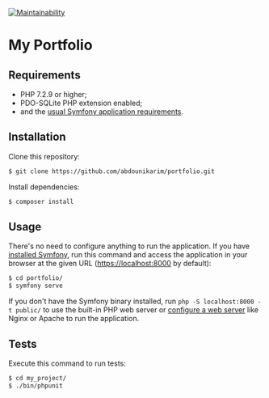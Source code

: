 [![Maintainability](https://api.codeclimate.com/v1/badges/b08e0144d0d1607bcdc0/maintainability)](https://codeclimate.com/github/abdounikarim/portfolio/maintainability)

My Portfolio
========================

Requirements
------------

  * PHP 7.2.9 or higher;
  * PDO-SQLite PHP extension enabled;
  * and the [usual Symfony application requirements][1].

Installation
------------

Clone this repository:

```bash
$ git clone https://github.com/abdounikarim/portfolio.git
```

Install dependencies:

```bash
$ composer install
```

Usage
-----

There's no need to configure anything to run the application. If you have
[installed Symfony][2], run this command and access the application in your
browser at the given URL (<https://localhost:8000> by default):

```bash
$ cd portfolio/
$ symfony serve
```

If you don't have the Symfony binary installed, run `php -S localhost:8000 -t public/`
to use the built-in PHP web server or [configure a web server][3] like Nginx or
Apache to run the application.

Tests
-----

Execute this command to run tests:

```bash
$ cd my_project/
$ ./bin/phpunit
```

[1]: https://symfony.com/doc/current/reference/requirements.html
[2]: https://symfony.com/download
[3]: https://symfony.com/doc/current/cookbook/configuration/web_server_configuration.html

